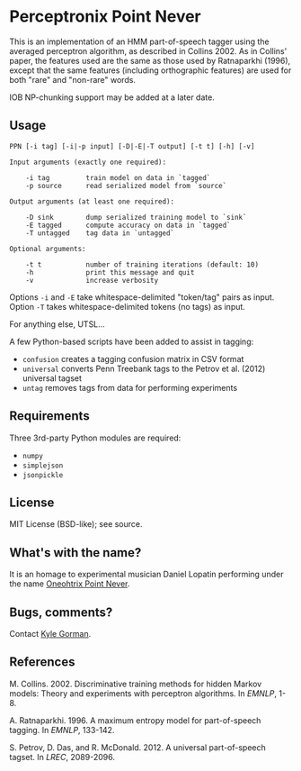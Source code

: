 Perceptronix Point Never
========================

This is an implementation of an HMM part-of-speech tagger using the 
averaged perceptron algorithm, as described in Collins 2002. As in Collins'
paper, the features used are the same as those used by Ratnaparkhi (1996), except that the same features (including orthographic features) are used 
for both "rare" and "non-rare" words.

IOB NP-chunking support may be added at a later date.

Usage
-----

    PPN [-i tag] [-i|-p input] [-D|-E|-T output] [-t t] [-h] [-v]

    Input arguments (exactly one required):

        -i tag         train model on data in `tagged`
        -p source      read serialized model from `source`

    Output arguments (at least one required):

        -D sink        dump serialized training model to `sink`
        -E tagged      compute accuracy on data in `tagged`
        -T untagged    tag data in `untagged`
    
    Optional arguments:

        -t t           number of training iterations (default: 10)
        -h             print this message and quit
        -v             increase verbosity

Options `-i` and `-E` take whitespace-delimited "token/tag" pairs as input.
Option `-T` takes whitespace-delimited tokens (no tags) as input.

For anything else, UTSL...

A few Python-based scripts have been added to assist in tagging: 

* `confusion` creates a tagging confusion matrix in CSV format
* `universal` converts Penn Treebank tags to the Petrov et al. (2012) universal tagset
* `untag` removes tags from data for performing experiments

Requirements
------------

Three 3rd-party Python modules are required:

* `numpy`
* `simplejson`
* `jsonpickle`

License
-------

MIT License (BSD-like); see source.

What's with the name?
---------------------

It is an homage to experimental musician Daniel Lopatin performing under the name [Oneohtrix Point Never](pointnever.com).

Bugs, comments?
---------------

Contact [Kyle Gorman](mailto:gormanky@ohsu.edu).

References
----------

M. Collins. 2002. Discriminative training methods for hidden Markov models: Theory and experiments with perceptron algorithms. In _EMNLP_, 1-8.

A. Ratnaparkhi. 1996. A maximum entropy model for part-of-speech tagging. In _EMNLP_, 133-142.

S. Petrov, D. Das, and R. McDonald. 2012. A universal part-of-speech tagset. In _LREC_, 2089-2096.
